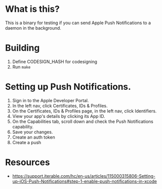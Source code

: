 # What is this?

This is a binary for testing if you can send Apple Push Notifications to a daemon in the background.

# Building

1. Define CODESIGN_HASH for codesigning
1. Run `make`


# Setting up Push Notifications.
  1. Sign in to the Apple Developer Portal.
  1. In the left nav, click Certificates, IDs & Profiles.
  1.  On the Certificates, IDs & Profiles page, in the left nav, click Identifiers.
  1. View your app's details by clicking its App ID.
  1. On the Capabilities tab, scroll down and check the Push Notifications capability.
  1.  Save your changes.
  1. Create an auth token
  1. Create a push

# Resources

* https://support.iterable.com/hc/en-us/articles/115000315806-Setting-up-iOS-Push-Notifications#step-1-enable-push-notifications-in-xcode
